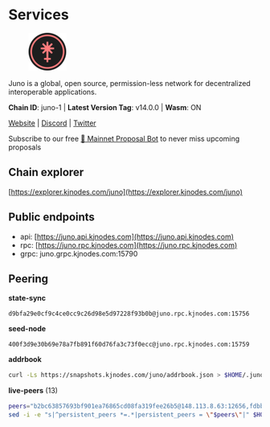 # Services

<figure><img src="https://raw.githubusercontent.com/kj89/cosmos-images/main/logos/juno.png" alt=""><figcaption></figcaption></figure>

Juno is a global, open source, permission-less  network for decentralized interoperable applications.

**Chain ID**: juno-1 | **Latest Version Tag**: v14.0.0 | **Wasm**: ON

[Website](https://www.junonetwork.io) | [Discord](https://discord.gg/qJxgUSGHbb) | [Twitter](https://twitter.com/JunoNetwork)



Subscribe to our free [🤖 Mainnet Proposal Bot](https://t.me/kjnodes_proposal_bot) to never miss upcoming proposals


## Chain explorer
[https://explorer.kjnodes.com/juno](https://explorer.kjnodes.com/juno)

## Public endpoints

* api: [https://juno.api.kjnodes.com](https://juno.api.kjnodes.com)
* rpc: [https://juno.rpc.kjnodes.com](https://juno.rpc.kjnodes.com)
* grpc: juno.grpc.kjnodes.com:15790

## Peering

**state-sync**

```text
d9bfa29e0cf9c4ce0cc9c26d98e5d97228f93b0b@juno.rpc.kjnodes.com:15756
```

**seed-node**

```text
400f3d9e30b69e78a7fb891f60d76fa3c73f0ecc@juno.rpc.kjnodes.com:15759
```

**addrbook**
```bash
curl -Ls https://snapshots.kjnodes.com/juno/addrbook.json > $HOME/.juno/config/addrbook.json
```

**live-peers** (13)
```bash
peers="b2bc63857693bf901ea76865cd08fa319fee26b5@148.113.8.63:12656,fdbbf603e09e1fffb54518ea8bf5ebc9a7b95152@93.189.30.70:26656,f3cee9895a0be20067b1aa2ca3fd7ede59ee0b71@83.149.102.56:33095,ca62ff6f732fcd391f1d9ef0630161cb595c7f4d@185.119.118.115:2000,7832e05394c2251c6e6a5a1caf7b660f1fe403d7@195.3.223.108:36656,8f3cbef6dc58d31bb70655d3d3c40d66d4744033@137.184.32.93:26656,c5a2f8d48055b4b9f2f3e231900d2b0e48159d34@95.216.17.104:27655,60493cb0f123f7717bfcb4432539a0a37a02df97@65.108.64.5:26656,a6955453548eb1bcaf1edaabc171b6c3bef2ff37@95.216.4.104:6006,169022205f5811e2a0b31b6d3cf11e8a6dfb8242@116.202.192.156:26656,86bc38c6148fac78e8fa4ffa567b6ca444c4e7e2@88.198.47.84:26656,d8f1174a61bf1708f167163f8986db59c6695a29@171.244.137.23:26656,d9bfa29e0cf9c4ce0cc9c26d98e5d97228f93b0b@65.109.88.38:15756"
sed -i -e "s|^persistent_peers *=.*|persistent_peers = \"$peers\"|" $HOME/.juno/config/config.toml
```
